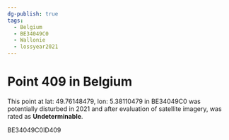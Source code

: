 ```yaml
---
dg-publish: true
tags:
  - Belgium
  - BE34049C0
  - Wallonie
  - lossyear2021
---
```


# Point 409 in Belgium

This point at lat: 49.76148479, lon: 5.38110479 in BE34049C0 was potentially disturbed in 2021 and after evaluation of satellite imagery, was rated as **Undeterminable**.



BE34049C0ID409